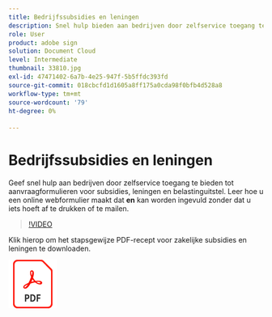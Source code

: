```yaml
---
title: Bedrijfssubsidies en leningen
description: Snel hulp bieden aan bedrijven door zelfservice toegang te bieden tot aanvraagformulieren voor subsidies, leningen en belastinguitstel
role: User
product: adobe sign
solution: Document Cloud
level: Intermediate
thumbnail: 33810.jpg
exl-id: 47471402-6a7b-4e25-947f-5b5ffdc393fd
source-git-commit: 018cbcfd1d1605a8ff175a0cda98f0bfb4d528a8
workflow-type: tm+mt
source-wordcount: '79'
ht-degree: 0%

---
```


# Bedrijfssubsidies en leningen

Geef snel hulp aan bedrijven door zelfservice toegang te bieden tot aanvraagformulieren voor subsidies, leningen en belastinguitstel. Leer hoe u een online webformulier maakt dat **en** kan worden ingevuld zonder dat u iets hoeft af te drukken of te mailen.

>[!VIDEO](https://video.tv.adobe.com/v/33810?hidetitle=true)

Klik hierop om het stapsgewijze PDF-recept voor zakelijke subsidies en leningen te downloaden.

[![PDF-ontvanger downloaden](../assets/acrobat_PDF_96.png)](../assets/UseCaseRecipe-EN-CreatingWebForms.pdf)

